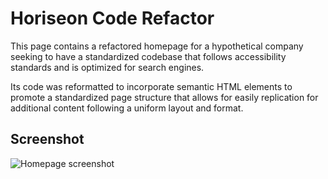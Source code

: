 # Horiseon Code Refactor
This page contains a refactored homepage for a hypothetical company seeking to have a standardized codebase that follows accessibility standards and is optimized for search engines.

Its code was reformatted to incorporate semantic HTML elements to promote a standardized page structure that allows for easily replication for additional content following a uniform layout and format.

## Screenshot
![Homepage screenshot](https://github.com/chocochip287/horiseon-code-refactor)

